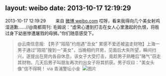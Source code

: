 layout: weibo
date: 2013-10-17 12:19:29
---
<meta name="referrer" content="no-referrer" />

2013-10-17 12:19:29  &nbsp;&nbsp;&nbsp;&nbsp;&nbsp;&nbsp; 来自 <a href="http://weibo.com/" rel="nofollow">微博 weibo.com</a>
哎呀，看来我得向几个美女射鸡湿道歉……//@南都周刊: 毛姆说：“虚荣心遭到打击在女人心里激起的仇恨，将胜过身下幼崽惨遭屠戮的母狮。”你们随意感受下。
>  @云南信息报: 【男子"陌陌"约炮遇"丑女" 累感不爱还被盗走财物】上海一男子通过"陌陌"搜到一"美女"，当晚相约开房，见面后大失所望，瞬间扫兴，遂提出在房内各自休息，该女子大受打击，竟趁男子熟睡后"赌气"窃走其财物。几天后男子叫朋友再次约出女子将其抓获。男子叹曰："美女头像"信不得啊！ via 青浦警坛小金 ​​​
>  ![图片](https://ww3.sinaimg.cn/large/6379d5b0gw1e9o1fiv3kdj20c80icwfp.jpg)
